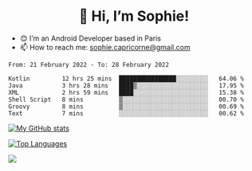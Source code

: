 <h1 align="center"> 👋 Hi, I’m Sophie! </h1>  

- 😊 I’m an Android Developer based in Paris
- 📫 How to reach me: sophie.capricorne@gmail.com


<!--START_SECTION:waka-->

```text
From: 21 February 2022 - To: 28 February 2022

Kotlin         12 hrs 25 mins  ████████████████░░░░░░░░░   64.06 %
Java           3 hrs 28 mins   ████▒░░░░░░░░░░░░░░░░░░░░   17.95 %
XML            2 hrs 59 mins   ████░░░░░░░░░░░░░░░░░░░░░   15.38 %
Shell Script   8 mins          ▒░░░░░░░░░░░░░░░░░░░░░░░░   00.70 %
Groovy         8 mins          ▒░░░░░░░░░░░░░░░░░░░░░░░░   00.69 %
Text           7 mins          ░░░░░░░░░░░░░░░░░░░░░░░░░   00.62 %
```

<!--END_SECTION:waka-->

[![My GitHub stats](https://github-readme-stats.vercel.app/api?username=sophicapri&show_icons=true&theme=buefy)](https://github.com/anuraghazra/github-readme-stats)

[![Top Languages](https://github-readme-stats.vercel.app/api/top-langs/?username=sophicapri&langs_count=2&layout=compact)](https://github.com/anuraghazra/github-readme-stats)

![](https://github-readme-streak-stats.herokuapp.com/?user=sophicapri)
